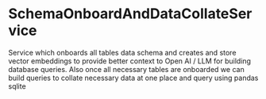 # SchemaOnboardAndDataCollateService
Service which onboards all tables data schema and creates and store vector embeddings to provide better context to Open AI / LLM for building database queries. Also once all necessary tables are onboarded we can build queries to collate necessary data at one place and query using pandas sqlite 
